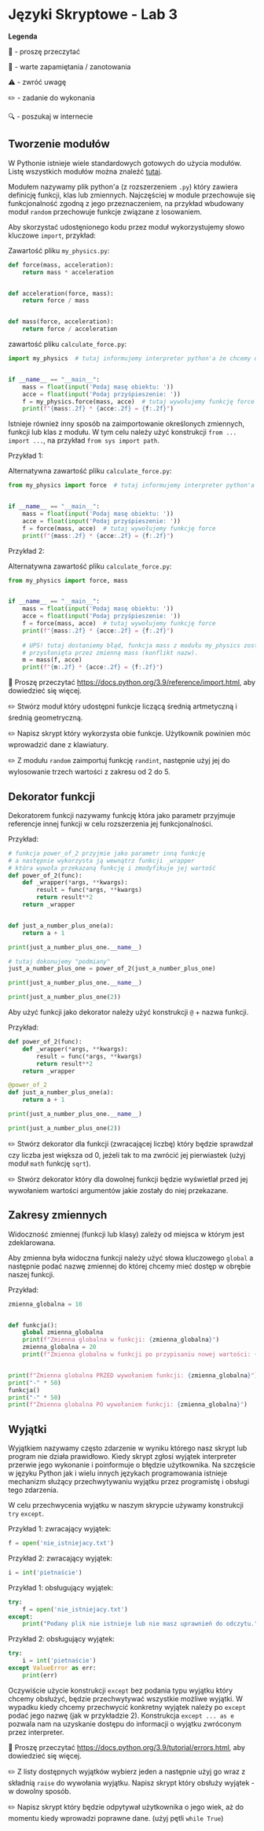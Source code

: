 # Języki Skryptowe - Lab 3

**Legenda**

📖 - proszę przeczytać

📝 - warte zapamiętania / zanotowania

⚠️ - zwróć uwagę

✏️ - zadanie do wykonania

🔍 - poszukaj w internecie

## Tworzenie modułów
W Pythonie istnieje wiele standardowych gotowych do użycia modułów. Listę wszystkich modułów można znaleźć [tutaj](https://docs.python.org/3.9/py-modindex.html).

Modułem nazywamy plik python'a (z rozszerzeniem `.py`) który zawiera definicję funkcji, klas lub zmiennych. Najczęściej w module przechowuje się funkcjonalność zgodną z jego przeznaczeniem, na przykład wbudowany moduł `random` przechowuje funkcje związane z losowaniem.

Aby skorzystać udostęnionego kodu przez moduł wykorzystujemy słowo kluczowe `import`, przykład:

Zawartość pliku `my_physics.py`:
```python
def force(mass, acceleration):
    return mass * acceleration


def acceleration(force, mass):
    return force / mass


def mass(force, acceleration):
    return force / acceleration

```

zawartość pliku `calculate_force.py`:
```python
import my_physics  # tutaj informujemy interpreter python'a że chcemy uzyskać dostęp do zawartości pliku my_physics.py (modułu).


if __name__ == "__main__":
    mass = float(input('Podaj masę obiektu: '))
    acce = float(input('Podaj przyśpieszenie: '))
    f = my_physics.force(mass, acce)  # tutaj wywołujemy funkcję force znajdującą się w module my_physics.
    print(f"{mass:.2f} * {acce:.2f} = {f:.2f}")

```

Istnieje również inny sposób na zaimportowanie określonych zmiennych, funkcji lub klas z modułu. W tym celu należy użyć konstrukcji `from ... import ...`, na przykład `from sys import path`.

Przykład 1:

Alternatywna zawartość pliku `calculate_force.py`:
```python
from my_physics import force  # tutaj informujemy interpreter python'a że chcemy uzyskać dostęp do określonej zawartości pliku my_physics.py (modułu).


if __name__ == "__main__":
    mass = float(input('Podaj masę obiektu: '))
    acce = float(input('Podaj przyśpieszenie: '))
    f = force(mass, acce)  # tutaj wywołujemy funkcję force
    print(f"{mass:.2f} * {acce:.2f} = {f:.2f}")
```

Przykład 2:

Alternatywna zawartość pliku `calculate_force.py`:
```python
from my_physics import force, mass


if __name__ == "__main__":
    mass = float(input('Podaj masę obiektu: '))
    acce = float(input('Podaj przyśpieszenie: '))
    f = force(mass, acce)  # tutaj wywołujemy funkcję force
    print(f"{mass:.2f} * {acce:.2f} = {f:.2f}")
    
    # UPS! tutaj dostaniemy błąd, funkcja mass z modułu my_physics zostanie
    # przysłonięta przez zmienną mass (konflikt nazw).
    m = mass(f, acce)  
    print(f"{m:.2f} * {acce:.2f} = {f:.2f}")
```

📖 Proszę przeczytać https://docs.python.org/3.9/reference/import.html, aby dowiedzieć się więcej.


✏️ Stwórz moduł który udostępni funkcje liczącą średnią artmetyczną i średnią geometryczną.

✏️ Napisz skrypt który wykorzysta obie funkcje. Użytkownik powinien móc wprowadzić dane z klawiatury.

✏️ Z modułu `random` zaimportuj funkcję `randint`, następnie użyj jej do wylosowanie trzech wartości z zakresu od 2 do 5.

## Dekorator funkcji
Dekoratorem funkcji nazywamy funkcję która jako parametr przyjmuje referencje innej funkcji w celu rozszerzenia jej funkcjonalności.

Przykład:

```python
# funkcja power_of_2 przyjmie jako parametr inną funkcję
# a następnie wykorzysta ją wewnątrz funkcji _wrapper
# która wywoła przekazaną funkcję i zmodyfikuje jej wartość
def power_of_2(func):
    def _wrapper(*args, **kwargs):
        result = func(*args, **kwargs)
        return result**2
    return _wrapper


def just_a_number_plus_one(a):
    return a + 1

print(just_a_number_plus_one.__name__)

# tutaj dokonujemy "podmiany"
just_a_number_plus_one = power_of_2(just_a_number_plus_one)

print(just_a_number_plus_one.__name__)

print(just_a_number_plus_one(2))
```

Aby użyć funkcji jako dekorator należy użyć konstrukcji `@` + nazwa funkcji.

Przykład:

```python
def power_of_2(func):
    def _wrapper(*args, **kwargs):
        result = func(*args, **kwargs)
        return result**2
    return _wrapper

@power_of_2
def just_a_number_plus_one(a):
    return a + 1

print(just_a_number_plus_one.__name__)

print(just_a_number_plus_one(2))
```

✏️ Stwórz dekorator dla funkcji (zwracającej liczbę) który będzie sprawdzał czy liczba jest większa od 0, jeżeli tak to ma zwrócić jej pierwiastek (użyj moduł `math` funkcję `sqrt`).

✏️ Stwórz dekorator który dla dowolnej funkcji będzie wyświetlał przed jej wywołaniem wartości argumentów jakie zostały do niej przekazane.

## Zakresy zmiennych
Widoczność zmiennej (funkcji lub klasy) zależy od miejsca w którym jest zdeklarowana. 

Aby zmienna była widoczna funkcji należy użyć słowa kluczowego `global` a następnie podać nazwę zmiennej do której chcemy mieć dostęp w obrębie naszej funkcji.

Przykład:
```python
zmienna_globalna = 10


def funkcja():
    global zmienna_globalna
    print(f"Zmienna globalna w funkcji: {zmienna_globalna}")
    zmienna_globalna = 20
    print(f"Zmienna globalna w funkcji po przypisaniu nowej wartości: {zmienna_globalna}")


print(f"Zmienna globalna PRZED wywołaniem funkcji: {zmienna_globalna}")
print("-" * 50)
funkcja()
print("-" * 50)
print(f"Zmienna globalna PO wywołaniem funkcji: {zmienna_globalna}")  
```
    
## Wyjątki
Wyjątkiem nazywamy często zdarzenie w wyniku którego nasz skrypt lub program nie działa prawidłowo. Kiedy skrypt zgłosi wyjątek interpreter przerwie jego wykonanie i poinformuje o błędzie użytkownika. Na szczęście w języku Python jak i wielu innych językach programowania istnieje mechanizm służący przechwytywaniu wyjątku przez programistę i obsługi tego zdarzenia.

W celu przechwycenia wyjątku w naszym skrypcie używamy konstrukcji `try` `except`.

Przykład 1: zwracający wyjątek:
```python
f = open('nie_istniejacy.txt')
```

Przykład 2: zwracający wyjątek:
```python
i = int('pietnaście')
```

Przykład 1: obsługujący wyjątek:
```python
try:
    f = open('nie_istniejacy.txt')
except:
    print("Podany plik nie istnieje lub nie masz uprawnień do odczytu.")
```

Przykład 2: obsługujący wyjątek:
```python
try:
    i = int('pietnaście')
except ValueError as err:
    print(err)
```

Oczywiście użycie konstrukcji `except` bez podania typu wyjątku który chcemy obsłużyć, będzie przechwytywać wszystkie możliwe wyjątki. W wypadku kiedy chcemy przechwycić konkretny wyjątek należy po `except` podać jego nazwę (jak w przykładzie 2). Konstrukcja `except ... as e` pozwala nam na uzyskanie dostępu do informacji o wyjątku zwróconym przez interpreter.

📖 Proszę przeczytać https://docs.python.org/3.9/tutorial/errors.html, aby dowiedzieć się więcej.


✏️ Z listy dostępnych wyjątków wybierz jeden a następnie użyj go wraz z składnią `raise` do wywołania wyjątku. Napisz skrypt który obsłuży wyjątek - w dowolny sposób.

✏️ Napisz skrypt który będzie odpytywał użytkownika o jego wiek, aż do momentu kiedy wprowadzi poprawne dane. (użyj pętli `while True`)

